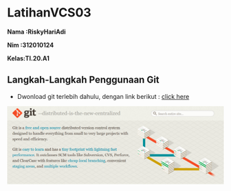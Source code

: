 # LatihanVCS03

**Nama :RiskyHariAdi**

**Nim  :312010124**

**Kelas:TI.20.A1**

## Langkah-Langkah Penggunaan Git

* Dwonload git terlebih dahulu, dengan link berikut : [click here](https://git-scm.com) <br>

![gitscm](poto/Gitscm.png)